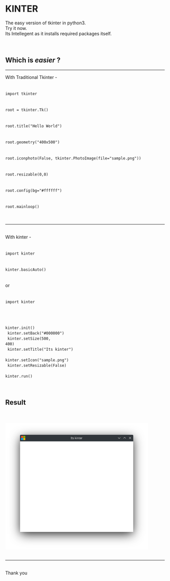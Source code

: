 # KINTER
The easy version of tkinter in python3.
<br>
Try it now.
<br>
Its Intellegent as it installs required packages itself.
<br>
<br><br>
<h2>Which is <i>easier</i> ?</h2>
<hr>
With Traditional Tkinter - 
<br><br>
<code>
import tkinter
<br>
root = tkinter.Tk()
<br>
root.title("Hello World")
<br>
root.geometry("400x500")
<br>
root.iconphoto(False, tkinter.PhotoImage(file="sample.png"))
<br>
root.resizable(0,0)
<br>
root.config(bg="#ffffff")
<br>
root.mainloop()
</code>
<br><br><hr><br>
With kinter -
<br><br>
<code>
import kinter
<br>
kinter.basicAuto()
</code>
<br><br>
or
<br><br>
<code>
import kinter<br><br>

kinter.init()<br>
kinter.setBack("#000000")<br>
kinter.setSize(500, 400)<br>
kinter.setTitle("Its kinter")<br>
kinter.setIcon("sample.png")<br>
kinter.setResizable(False)<br>
kinter.run()<br>
</code>
<br><br>
<h2>Result</h2>
<br><br>
<img src="https://raw.githubusercontent.com/Sherry65-code/Kinter/main/img.png" height="400">
<br><br>
<hr>
<br>
Thank you

